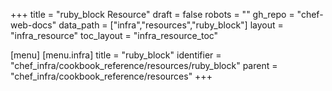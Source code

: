 +++
title = "ruby_block Resource"
draft = false
robots = ""
gh_repo = "chef-web-docs"
data_path = ["infra","resources","ruby_block"]
layout = "infra_resource"
toc_layout = "infra_resource_toc"

[menu]
  [menu.infra]
    title = "ruby_block"
    identifier = "chef_infra/cookbook_reference/resources/ruby_block"
    parent = "chef_infra/cookbook_reference/resources"
+++

<!-- The contents of this page are automatically generated from the ruby_block.yaml file in the data directory. -->
<!-- To suggest a change, edit the https://github.com/chef/chef/blob/main/lib/chef/resource/ruby_block.rb file
      and submit a pull request to the https://github.com/chef/chef repository. -->
